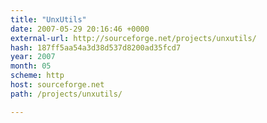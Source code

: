 ```yaml
---
title: "UnxUtils"
date: 2007-05-29 20:16:46 +0000
external-url: http://sourceforge.net/projects/unxutils/
hash: 187ff5aa54a3d38d537d8200ad35fcd7
year: 2007
month: 05
scheme: http
host: sourceforge.net
path: /projects/unxutils/

---
```



